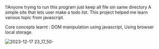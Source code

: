 !!Anyone trying to run this program just keep all file sin same directory
A simple site that lets user make a todo list.
This project helped me learn various topic from javascript.

Core concepts learnt : 
DOM manipulation using javascript,
Using browser local storage.

![2023-12-17 23_17_50-](https://github.com/rishavPoudelZ/to-do/assets/154069771/4d10b78a-a293-40b3-bcc6-6e4d6c37bc1e)
